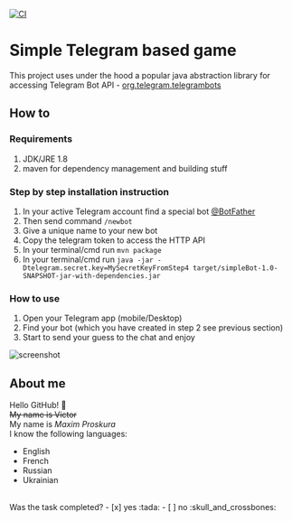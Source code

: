 [![CI](https://github.com/maximoptimist/chat-bot-game/actions/workflows/main.yml/badge.svg)](https://github.com/maximoptimist/chat-bot-game/actions/workflows/main.yml)

# Simple Telegram based game

This project uses under the hood a popular java abstraction library for accessing Telegram Bot API - [org.telegram.telegrambots](https://github.com/rubenlagus/TelegramBots)

## How to

### Requirements
1. JDK/JRE 1.8
2. maven for dependency management and building stuff

### Step by step installation instruction
1. In your active Telegram account find a special bot [@BotFather](https://telegram.me/BotFather)
2. Then send command `/newbot`
3. Give a unique name to your new bot
4. Copy the telegram token to access the HTTP API
5. In your terminal/cmd run `mvn package`
6. In your terminal/cmd run `java -jar -Dtelegram.secret.key=MySecretKeyFromStep4 target/simpleBot-1.0-SNAPSHOT-jar-with-dependencies.jar`

### How to use

1. Open your Telegram app (mobile/Desktop)
2. Find your bot (which you have created in step 2 see previous section)
3. Start to send your guess to the chat and enjoy

![screenshot](https://raw.githubusercontent.com/devatlant/chat-bot-game/master/res/telegram_screenshot.jpg)

## About me
Hello GitHub! :robot:<br/>
~~My name is Victor~~<br/>
My name is *Maxim Proskura*<br/>
I know the following languages:
* English
* French
* Russian
* Ukrainian <br/>
<br/>
Was the task completed?
- [x] yes :tada:
- [ ] no :skull_and_crossbones: